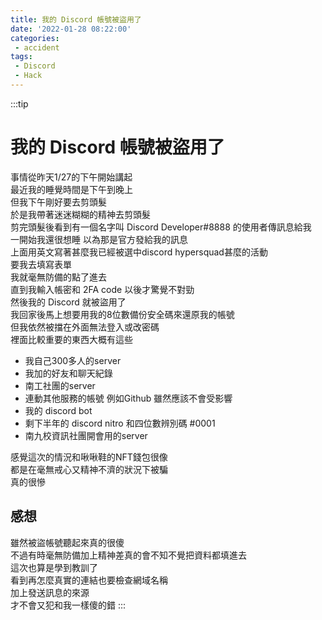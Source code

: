 ```yaml
---
title: 我的 Discord 帳號被盜用了
date: '2022-01-28 08:22:00'
categories:
 - accident
tags:
 - Discord
 - Hack
---
```


:::tip
# 我的 Discord 帳號被盜用了

事情從昨天1/27的下午開始講起  
最近我的睡覺時間是下午到晚上  
但我下午剛好要去剪頭髮  
於是我帶著迷迷糊糊的精神去剪頭髮  
剪完頭髮後看到有一個名字叫 Discord Developer#8888 的使用者傳訊息給我  
一開始我還很想睡 以為那是官方發給我的訊息  
上面用英文寫著甚麼我已經被選中discord hypersquad甚麼的活動  
要我去填寫表單  
我就毫無防備的點了進去  
直到我輸入帳密和 2FA code 以後才驚覺不對勁  
然後我的 Discord 就被盜用了  
我回家後馬上想要用我的8位數備份安全碼來還原我的帳號  
但我依然被擋在外面無法登入或改密碼  
裡面比較重要的東西大概有這些

- 我自己300多人的server
- 我加的好友和聊天紀錄
- 南工社團的server
- 連動其他服務的帳號 例如Github 雖然應該不會受影響
- 我的 discord bot
- 剩下半年的 discord nitro 和四位數辨別碼 #0001
- 南九校資訊社團開會用的server

感覺這次的情況和啾啾鞋的NFT錢包很像  
都是在毫無戒心又精神不濟的狀況下被騙  
真的很慘  

## 感想

雖然被盜帳號聽起來真的很傻  
不過有時毫無防備加上精神差真的會不知不覺把資料都填進去  
這次也算是學到教訓了  
看到再怎麼真實的連結也要檢查網域名稱  
加上發送訊息的來源  
才不會又犯和我一樣傻的錯
:::